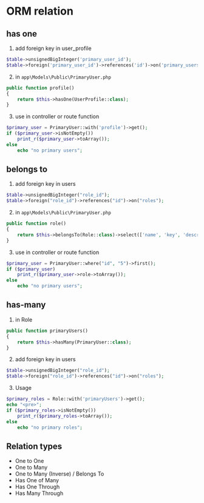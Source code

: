 # ORM relation

## has one

1. add foreign key in user_profile

```php
$table->unsignedBigInteger('primary_user_id');
$table->foreign('primary_user_id')->references('id')->on('primary_users')->onDelete('cascade');
```

2. in `app\Models\Public\PrimaryUser.php`

```php
public function profile()
{
    return $this->hasOne(UserProfile::class);
}
```

3. use in controller or route function

```php
$primary_user = PrimaryUser::with('profile')->get();
if ($primary_user->isNotEmpty())
    print_r($primary_user->toArray());
else
    echo "no primary users";
```

## belongs to

1. add foreign key in users

```php
$table->unsignedBigInteger("role_id");
$table->foreign("role_id")->references("id")->on("roles");
```

2. in `app\Models\Public\PrimaryUser.php`

```php
public function role()
{
    return $this->belongsTo(Role::class)->select(['name', 'key', 'description']);
}
```

3. use in controller or route function

```php
$primary_user = PrimaryUser::where("id", "5")->first();
if ($primary_user)
    print_r($primary_user->role->toArray());
else
    echo "no primary users";
```

## has-many

1. in Role

```php
public function primaryUsers()
{
    return $this->hasMany(PrimaryUser::class);
}
```

2. add foreign key in users

```php
$table->unsignedBigInteger("role_id");
$table->foreign("role_id")->references("id")->on("roles");
```

3. Usage

```php
$primary_roles = Role::with('primaryUsers')->get();
echo "<pre>";
if ($primary_roles->isNotEmpty())
    print_r($primary_roles->toArray());
else
    echo "no primary roles";
```

## Relation types

- One to One
- One to Many
- One to Many (Inverse) / Belongs To
- Has One of Many
- Has One Through
- Has Many Through
